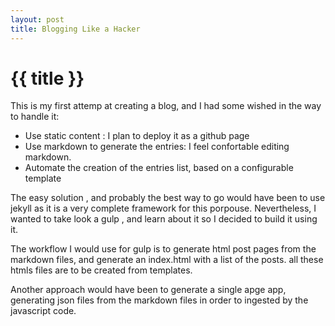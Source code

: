 ```yaml
---
layout: post
title: Blogging Like a Hacker
---
```

# {{ title }}

This is my first attemp at creating a blog, and I had some wished in the way to handle it:

- Use static content : I plan to deploy it as a github page
- Use markdown to generate the entries: I feel confortable editing markdown.
- Automate the creation of the entries list, based on a configurable template

The easy solution , and probably the best way to go would have been to use jekyll as it is a very complete framework for this porpouse. Nevertheless, I wanted to take look a gulp , and learn about it so I decided to build it using it.

The workflow I would use for gulp is to generate html post pages from the markdown files, and generate an index.html with a list of the posts. all these htmls files are to be created from templates.

Another approach would have been to generate a single apge app, generating json files from the markdown files in order to ingested by the javascript code.
